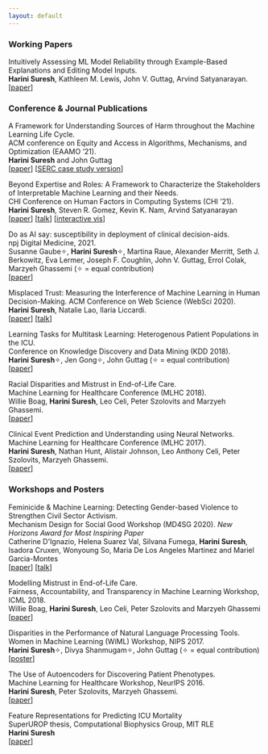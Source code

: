 ```yaml
---
layout: default
---
```


### Working Papers 

<span class='paper-title'>Intuitively Assessing ML Model Reliability through Example-Based Explanations and Editing Model Inputs.</span>\
**Harini Suresh**, Kathleen M. Lewis, John V. Guttag, Arvind Satyanarayan. \
[[paper](https://arxiv.org/abs/2102.08540)]

### Conference & Journal Publications 

<span class='paper-title'>A Framework for Understanding Sources of Harm throughout the Machine Learning Life Cycle.</span> \
ACM conference on Equity and Access in Algorithms, Mechanisms, and Optimization (EAAMO ’21). \
**Harini Suresh** and John Guttag \
[[paper](sources-of-harm-eaamo.pdf)] [[SERC case study version](https://mit-serc.pubpub.org/pub/potential-sources-of-harm-throughout-the-machine-learning-life-cycle/release/2)]

<span class='paper-title'>Beyond Expertise and Roles: A Framework to Characterize the Stakeholders of Interpretable Machine Learning and their Needs.</span>\
CHI Conference on Human Factors in Computing Systems (CHI ’21).\
**Harini Suresh**, Steven R. Gomez, Kevin K. Nam, Arvind Satyanarayan\
[[paper](https://dl.acm.org/doi/abs/10.1145/3411764.3445088)] [[talk](https://www.youtube.com/watch?v=CGbKmlTzRLI)] [[interactive vis](http://vis.csail.mit.edu/pubs/beyond-expertise-roles/framework-connections/)]

<span class='paper-title'>Do as AI say: susceptibility in deployment of clinical decision-aids.</span>\
npj Digital Medicine, 2021.\
Susanne Gaube&#10023;, **Harini Suresh**&#10023;, Martina Raue, Alexander Merritt, Seth J. Berkowitz, Eva Lermer, Joseph F. Coughlin, John V. Guttag, Errol Colak, Marzyeh Ghassemi (&#10023; = equal contribution)\
[[paper](https://www.nature.com/articles/s41746-021-00385-9)]

<span class='paper-title'>Misplaced Trust: Measuring the Interference of Machine Learning in Human Decision-Making.</span> 
ACM Conference on Web Science (WebSci 2020).\
**Harini Suresh**, Natalie Lao, Ilaria Liccardi. \
[[paper](https://dl.acm.org/doi/abs/10.1145/3394231.3397922)] [[talk](https://drive.google.com/file/d/1gfOii-kgqUm4KqwamQPRy4L7ltHnxDUs/view?usp=sharing)]

<span class='paper-title'>Learning Tasks for Multitask Learning: Heterogenous Patient Populations in the ICU.</span>\
Conference on Knowledge Discovery and Data Mining (KDD 2018). \
**Harini Suresh**&#10023;, Jen Gong&#10023;, John Guttag (&#10023; = equal contribution)\
[[paper](https://dl.acm.org/doi/abs/10.1145/3219819.3219930)]

<span class='paper-title'>Racial Disparities and Mistrust in End-of-Life Care.</span>\
Machine Learning for Healthcare Conference (MLHC 2018).\
Willie Boag, **Harini Suresh**, Leo Celi, Peter Szolovits and Marzyeh Ghassemi. \
[[paper](http://proceedings.mlr.press/v85/boag18a.html)]

<span class='paper-title'>Clinical Event Prediction and Understanding using Neural Networks. </span>\
Machine Learning for Healthcare Conference (MLHC 2017).\
**Harini Suresh**, Nathan Hunt, Alistair Johnson, Leo Anthony Celi, Peter Szolovits, Marzyeh Ghassemi. \
[[paper](http://proceedings.mlr.press/v68/suresh17a.html)]

### Workshops and Posters 

<span class='paper-title'>Feminicide & Machine Learning: Detecting Gender-based Violence to Strengthen Civil Sector Activism.</span>\
Mechanism Design for Social Good Workshop (MD4SG 2020). *New Horizons Award for Most Inspiring Paper* \
Catherine D'Ignazio, Helena Suarez Val, Silvana Fumega, **Harini Suresh**, Isadora Cruxen, Wonyoung So, Maria De Los Angeles Martinez and Mariel Garcia-Montes \
[[paper](http://www.kanarinka.com/wp-content/uploads/2021/01/DIgnazio-et-al.-2020-Feminicide-Machine-Learning-Detecting-Gender-ba.pdf)] [[talk](https://www.youtube.com/watch?v=lEIDZ443wR4)]

<span class='paper-title'>Modelling Mistrust in End-of-Life Care.</span> \
Fairness, Accountability, and Transparency in Machine Learning Workshop, ICML 2018. \
Willie Boag, **Harini Suresh**, Leo Celi, Peter Szolovits and Marzyeh Ghassemi \
[[paper](https://arxiv.org/abs/1807.00124)]

<span class='paper-title'>Disparities in the Performance of Natural Language Processing Tools.</span>\
Women in Machine Learning (WiML) Workshop, NIPS 2017.\
**Harini Suresh**&#10023;, Divya Shanmugam&#10023;, John Guttag (&#10023; = equal contribution)\
[[poster](wimlposter.pdf)]

<span class='paper-title'>The Use of Autoencoders for Discovering Patient Phenotypes.</span>\
Machine Learning for Healthcare Workshop, NeurIPS 2016.\
**Harini Suresh**, Peter Szolovits, Marzyeh Ghassemi.\
[[paper](https://arxiv.org/pdf/1703.07004.pdf)]

<span class='paper-title'>Feature Representations for Predicting ICU Mortality</span>\
SuperUROP thesis, Computational Biophysics Group, MIT RLE\
**Harini Suresh**\
[[paper](final-superurop-paper.pdf)]